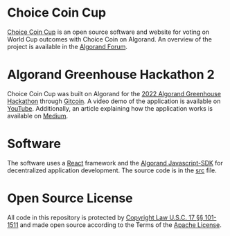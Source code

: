 # Choice Coin Cup
[Choice Coin Cup](https://www.choiceinferno.com/) is an open source software and website for voting on World Cup outcomes with Choice Coin on Algorand. An overview of the project is available in the [Algorand Forum](https://forum.algorand.org/t/choice-coin-cup/8077).

# Algorand Greenhouse Hackathon 2
Choice Coin Cup was built on Algorand for the [2022 Algorand Greenhouse Hackathon](https://github.com/algorandfoundation/grow-algorand/issues/191) through [Gitcoin](https://gitcoin.co/issue/29368). A video demo of the application is available on [YouTube](https://www.youtube.com/watch?v=Q30YDB-ot6Y). Additionally, an article explaining how the application works is available on [Medium](https://medium.com/@ChoiceCoin/choice-coin-cup-bdb9ea415bb).

# Software
The software uses a [React](https://reactjs.org/) framework and the [Algorand Javascript-SDK](https://github.com/algorand/js-algorand-sdk) for decentralized application development. The source code is in the [src](https://github.com/Bhaney44/Choice-Coin-Cup/tree/main/src) file.

# Open Source License
All code in this repository is protected by [Copyright Law U.S.C. 17 §§ 101-1511](https://www.law.cornell.edu/uscode/text/17) and made open source according to the Terms of the [Apache License](https://github.com/Bhaney44/Choice-Coin-Cup/blob/main/LICENSE).

